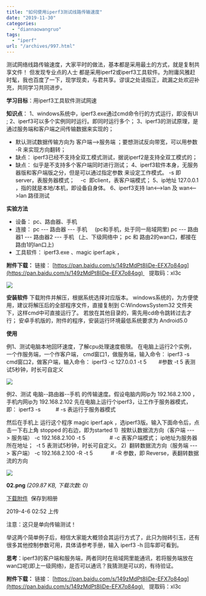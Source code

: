 ```yaml
---
title: "如何使用iperf3测试线路传输速度"
date: "2019-11-30"
categories: 
  - "diannaowangruo"
tags: 
  - "iperf"
url: "/archives/997.html"
---
```


测试网络线路传输速度，大家平时的做法，基本都是采用最土的方式，就是复制共享文件！ 但发现专业点的人士 都是采用iperf2或iperf3工具软件。为附庸风雅赶时髦，我也百度了一下，现学现卖，与君共享。谬误之处请指正，疏漏之处欢迎补充，共同学习共同进步。

**学习目标**：用iperf3工具软件测试网速

**知识点**： 1、windows系统中，iperf3.exe通过cmd命令行的方式运行，即没有UI ; 2、iperf3可以多个实例同时运行。即同时运行多个； 3、iperf3的测试原理，是通过服务端和客户端之间传输数据来实现的；

- 默认测试数据传输方向为 客户端-->服务端 ；要想测试反向带宽，可以用参数 -R 来实现方向翻转；
- 缺点： iperf3已经不支持全双工模式测试，据说iperf2是支持全双工模式的；
- 缺点： 似乎是不支持多个客户端同时进行测试； 4、iperf3软件本身，无服务器版和客户端版之分，但是可以通过指定参数 来设定工作模式。 -s 即server，表服务器模式；    -c  即client，表客户端模式； 5、ip地址 127.0.0.1 ，指的就是本地/本机，即设备自身体。 6、iperf3支持 lan<-->lan 及 wan<-->lan 路径测试

**实验方法**

- 设备： pc、路由器、手机
- 连接： pc --- 路由器 --- 手机     (pc和手机，处于同一局域网里) pc --- 路由器1 --- 路由器2 --- 手机   (上、下级网络中； pc 和 路由2的wan口，都接在路由1的lan口上)
- 工具软件： iperf3.exe 、magic iperf.apk ，

**附件下载：** 链接： [](https://pan.baidu.com/s/149zMdPt8liDe-EFX7o84qg)[https://pan.baidu.com/s/149zMdPt8liDe-EFX7o84qg](https://pan.baidu.com/s/149zMdPt8liDe-EFX7o84qg)    提取码：xl3c

![](http://img.zhoujie218.top/wp-content/uploads/2019/11/自动草稿20191130.png)

**安装软件** 下载附件并解压，根据系统选择对应版本。 windows系统的，为方便使用，建议将解压后的全部程序文件，直接复制到 C:WindowsSystem32 文件夹下，这样cmd中可直接运行了。 若放在其他目录的，需先用cd命令跳转过去才行； 安卓手机版的，附件的程序，安装运行环境最低系统要求为 Android5.0

**使用**

例1、测试电脑本地回环速度，了解cpu处理速度极限。 在电脑上运行2个实例，一个作服务端，一个作客户端， cmd窗口1，做服务端，输入命令： iperf3 -s cmd窗口2，做客户端，输入命令： iperf3 -c 127.0.0.1 -t 5        #参数 \-t 5 表测试5秒钟，时长可自定义

![](http://img.zhoujie218.top/wp-content/uploads/2019/11/自动草稿20191130-1.png)

例2、测试 电脑--路由器--手机 的传输速度。假设电脑内网ip为 192.168.2.100 ，手机内网ip为 192.168.2.102 先在电脑上运行个iperf3，让工作于服务器模式，即： iperf3 -s          # \-s 表运行于服务器模式

然后在手机上 运行这个程序 magic iperf.apk ，选iperf3版。输入下面命令后，点击一下右上角 stopped 的右边，即为started 1)  按默认数据流方向（客户端 ---> 服务端） \-c 192.168.2.100 -t 5                # -c 表客户端模式； ip地址为服务器所在地址；  -t 5 表测试5秒钟，时长可自定义。 2)  翻转数据流方向（服务端 ---> 客户端） \-c 192.168.2.100 \-R -t 5            # -R 参数，即 Reverse，表翻转数据流的方向

![](http://img.zhoujie218.top/wp-content/uploads/2019/11/自动草稿20191130-2.png)

**02.png** _(209.87 KB, 下载次数: 0)_

[下载附件](https://www.right.com.cn/forum/forum.php?mod=attachment&aid=MjgwMDYyfGZmYzc5OTczfDE1NzUwOTUzNzd8MTM5OTk2fDUzNDAzNw%3D%3D&nothumb=yes)  保存到相册

2019-4-6 02:52 上传

注意：这只是单向传输测试！

举这两个简单例子后，相信大家能大概领会其运行方式了，此只为抛砖引玉，还有很多其他控制参数可用，具体请参考手册，输入 iperf3 -h 回车即可看到。

**思考**：iperf3的客户端和服务端，两者同时在局域网里能通讯，若将服务端放在wan口呢(即上一级网络)，是否可以通讯？我猜测是可以的，有待验证。

**附件下载：** 链接： [](https://pan.baidu.com/s/149zMdPt8liDe-EFX7o84qg)[https://pan.baidu.com/s/149zMdPt8liDe-EFX7o84qg](https://pan.baidu.com/s/149zMdPt8liDe-EFX7o84qg)    提取码：xl3c
